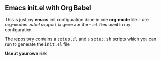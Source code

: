 ## Emacs init.el with Org Babel

This is just my **emacs** init configuration done in one **org-mode** file. I
use org-modes *babel* support to generate the `*.el` files used in my configuration

The repository contains a <kbd>setup.el</kbd> and a <kbd>setup.sh</kbd> scripts
which you can run to generate the <kbd>init.el</kbd> file

**Use at your own risk**
